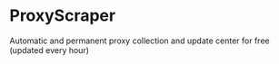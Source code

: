 # ProxyScraper
Automatic and permanent proxy collection and update center for free (updated every hour)
